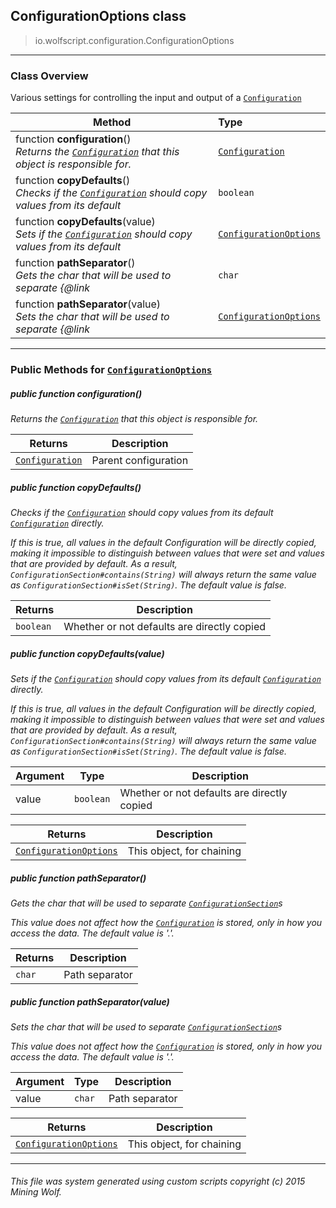 ## ConfigurationOptions __class__

>io.wolfscript.configuration.ConfigurationOptions

---

### Class Overview

Various settings for controlling the input and output of a [`Configuration`](Configuration.md)

Method | Type   
--- | :--- 
 function __configuration__() <br> _Returns the [`Configuration`](Configuration.md) that this object is responsible for._ | [`Configuration`](Configuration.md)
 function __copyDefaults__() <br> _Checks if the [`Configuration`](Configuration.md) should copy values from its default_ | `boolean`
 function __copyDefaults__(value) <br> _Sets if the [`Configuration`](Configuration.md) should copy values from its default_ | [`ConfigurationOptions`](ConfigurationOptions.md)
 function __pathSeparator__() <br> _Gets the char that will be used to separate {@link_ | `char`
 function __pathSeparator__(value) <br> _Sets the char that will be used to separate {@link_ | [`ConfigurationOptions`](ConfigurationOptions.md)



---


### Public Methods for [`ConfigurationOptions`](ConfigurationOptions.md)

##### <a id='configuration'></a>public  function __configuration__()

_Returns the [`Configuration`](Configuration.md) that this object is responsible for._

Returns | Description
--- | --- 
[`Configuration`](Configuration.md) | Parent configuration


##### <a id='copydefaults'></a>public  function __copyDefaults__()

_Checks if the [`Configuration`](Configuration.md) should copy values from its default [`Configuration`](Configuration.md) directly. <p> If this is true, all values in the default Configuration will be directly copied, making it impossible to distinguish between values that were set and values that are provided by default. As a result, `ConfigurationSection#contains(String)` will always return the same value as `ConfigurationSection#isSet(String)`. The default value is false._

Returns | Description
--- | --- 
`boolean` | Whether or not defaults are directly copied


##### <a id='copydefaults'></a>public  function __copyDefaults__(value)

_Sets if the [`Configuration`](Configuration.md) should copy values from its default [`Configuration`](Configuration.md) directly. <p> If this is true, all values in the default Configuration will be directly copied, making it impossible to distinguish between values that were set and values that are provided by default. As a result, `ConfigurationSection#contains(String)` will always return the same value as `ConfigurationSection#isSet(String)`. The default value is false._

Argument | Type | Description  
--- | --- | --- 
value | `boolean` | Whether or not defaults are directly copied

Returns | Description
--- | --- 
[`ConfigurationOptions`](ConfigurationOptions.md) | This object, for chaining


##### <a id='pathseparator'></a>public  function __pathSeparator__()

_Gets the char that will be used to separate [`ConfigurationSection`](ConfigurationSection.md)s <p> This value does not affect how the [`Configuration`](Configuration.md) is stored, only in how you access the data. The default value is '.'._

Returns | Description
--- | --- 
`char` | Path separator


##### <a id='pathseparator'></a>public  function __pathSeparator__(value)

_Sets the char that will be used to separate [`ConfigurationSection`](ConfigurationSection.md)s <p> This value does not affect how the [`Configuration`](Configuration.md) is stored, only in how you access the data. The default value is '.'._

Argument | Type | Description  
--- | --- | --- 
value | `char` | Path separator

Returns | Description
--- | --- 
[`ConfigurationOptions`](ConfigurationOptions.md) | This object, for chaining


---


###### This file was system generated using custom scripts copyright (c) 2015 Mining Wolf.
	

